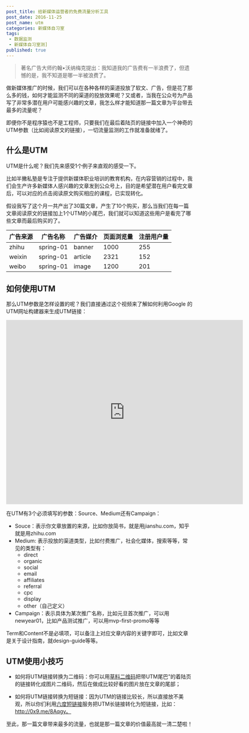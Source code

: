 ```yaml
---
post_title: 给新媒体运营者的免费流量分析工具
post_date: 2016-11-25 
post_name: utm
categories: 新媒体自习室
tags: 
 - 数据监测
 - 新媒体自习室测]
published: true
---
```

> 著名广告大师约翰•沃纳梅克提出：我知道我的广告费有一半浪费了，但遗憾的是，我不知道是哪一半被浪费了。

做新媒体推广的时候，我们可以在各种各样的渠道投放了软文、广告，但是花了那么多的钱，如何才能监测不同的渠道的投放效果呢？又或者，当我在公众号为产品写了非常多潜在用户可能感兴趣的文章，我怎么样才能知道那一篇文章为平台带去最多的流量呢？

即便你不是程序猿也不是工程师，只要我们在最后着陆页的链接中加入一个神奇的UTM参数（比如阅读原文的链接），一切流量监测的工作就准备就绪了。

## 什么是UTM

UTM是什么呢？我们先来感受1个例子来直观的感受一下。

比如半撇私塾是专注于提供新媒体职业培训的教育机构，在内容营销的过程中，我们会生产许多新媒体人感兴趣的文章发到公众号上，目的是希望潜在用户看完文章后，可以对应的点击阅读原文购买相应的课程，已实现转化。

假设我写了这个月一共产出了30篇文章，产生了10个购买，那么当我们在每一篇文章阅读原文的链接加上1个UTM的小尾巴，我们就可以知道这些用户是看完了哪些文章而最后购买的了。

| 广告来源   | 广告名称      | 广告媒介    | 页面浏览量 | 注册用户量 |
| ------ | --------- | ------- | ----- | ----- |
| zhihu  | spring-01 | banner  | 1000  | 255   |
| weixin | spring-01 | article | 2321  | 152   |
| weibo  | spring-01 | image   | 1200  | 201   |



## 如何使用UTM

那么UTM参数是怎样设置的呢？我们直接通过这个视频来了解如何利用Google 的UTM网址构建器来生成UTM链接：

<iframe frameborder="0" width="640" height="498" src="https://v.qq.com/iframe/player.html?vid=f0362lhm810&tiny=0&auto=0" allowfullscreen></iframe>

在UTM有3个必须填写的参数：Source、Medium还有Campaign：

- Souce：表示你文章放置的来源，比如你放简书，就是用jianshu.com，知乎就是用zhihu.com
- Medium: 表示投放的渠道类型，比如付费推广，社会化媒体，搜索等等，常见的类型有：
  - direct
  - organic
  - social
  - email
  - affiliates
  - referral
  - cpc
  - display
  - other（自己定义）
- Campaign：表示具体为某次推广名称，比如元旦首次推广，可以用newyear01，比如产品测试推广，可以用mvp-first-promo等等

Term和Content不是必填项，可以备注上对应文章内容的关键字即可，比如文章是关于设计指南，就design-guide等等。

## UTM使用小技巧

- 如何将UTM链接转换为二维码：你可以用[草料二维码](http://cli.im/)把带UTM尾巴”的着陆页的链接转化成图片二维码，然后在做成比较好看的图片放在文章的尾部；


- 如何将UTM链接转换为短链接：因为UTM的链接比较长，所以直接放不美观，所以你们利用[六度短链接](https://0x3.me/)服务把UTM长链接转化为短链接，比如：http://0x9.me/8Aqgy。

至此，那一篇文章带来最多的流量，也就是那一篇文章的价值最高就一清二楚啦！